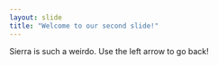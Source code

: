```yaml
---
layout: slide
title: "Welcome to our second slide!"
---
```

Sierra is such a weirdo.
Use the left arrow to go back!
